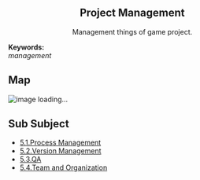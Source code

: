 <h2 align="center">Project Management</h2>
<p align="center">Management things of game project.</p>

**Keywords:**<br/>
*management*

## Map
![image loading...](https://github.com/gonglei007/GameDevMind/blob/main/exports-en/5.Project%20Management.png?raw=true)

## Sub Subject
* [5.1.Process Management](https://github.com/gonglei007/GameDevMind/blob/main/mds/5.1.研发过程管理.md)
* [5.2.Version Management](https://github.com/gonglei007/GameDevMind/blob/main/mds/5.2.版本管理.md)
* [5.3.QA](https://github.com/gonglei007/GameDevMind/blob/main/mds/5.3.质量保证.md)
* [5.4.Team and Organization](https://github.com/gonglei007/GameDevMind/blob/main/mds/5.4.团队与组织.md)
